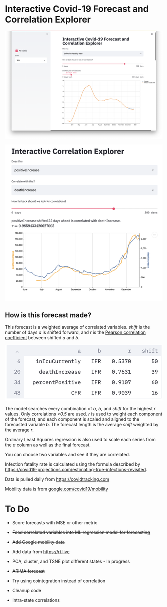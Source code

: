 # Interactive Covid-19 Forecast and Correlation Explorer

![screenshot-ifr.png](screenshot-ifr.png)

![Screen Shot 2020-12-26 at 12.06.43 PM.png](Screen%20Shot%202020-12-26%20at%2012.06.43%20PM.png)

## How is this forecast made?

This forecast is a weighted average of correlated variables. *shift* is the number of days *a* is shifted forward, and *r* is the [Pearson correlation coefficient](https://en.wikipedia.org/wiki/Pearson_correlation_coefficient) between shifted *a* and *b*.

![table.png](table.png)

The model searches every combination of *a*, *b*, and *shift* for the highest *r* values. Only correlations *>0.5* are used. *r* is used to weight each component of the forecast, and each component is scaled and aligned to the forecasted variable *b*. The forecast length is the average *shift* weighted by the average *r*.

Ordinary Least Squares regression is also used to scale each series from the *a* column as well as the final forecast.

You can choose two variables and see if they are correlated.

Infection fatality rate is calculated using the formula described by https://covid19-projections.com/estimating-true-infections-revisited.

Data is pulled daily from https://covidtracking.com

Mobility data is from [google.com/covid19/mobility](https://www.google.com/covid19/mobility/)

# To Do

- Score forecasts with MSE or other metric

- ~~Feed correlated variables into ML regression model for forecasting~~

- ~~Add Google mobility data~~

- Add data from https://rt.live

- PCA, cluster, and TSNE plot different states - In progress

- ~~ARIMA forecast~~

- Try using cointegration instead of correlation

- Cleanup code

- Intra-state correlations
